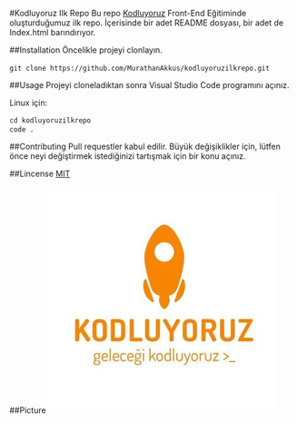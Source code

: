 #Kodluyoruz Ilk Repo
Bu repo [Kodluyoruz](https://www.kodluyoruz.org) Front-End Eğitiminde oluşturduğumuz ilk repo. İçerisinde bir adet README dosyası, bir adet de Index.html barındırıyor.


##Installation
Öncelikle projeyi clonlayın.

` git clone https://github.com/MurathanAkkus/kodluyoruzilkrepo.git `


##Usage
Projeyi cloneladıktan sonra Visual Studio Code programını açınız.

Linux için:
```
cd kodluyoruzilkrepo
code .
```

##Contributing
Pull requestler kabul edilir. Büyük değişiklikler için, lütfen önce neyi değiştirmek istediğinizi tartışmak için bir konu açınız.

##Lincense
[MIT](https://github.com/MurathanAkkus/kodluyoruzilkrepo/blob/main/LICENSE)

##Picture
![Kodluyoruz Logo](https://raw.githubusercontent.com/Kodluyoruz/taskforce/git/git/markdown-nedir-nasil-kullaniriz-/figures/kodluyoruz_logo.jpg)
